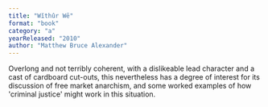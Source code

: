 ```yaml
---
title: "Wĭthûr Wē"
format: "book"
category: "a"
yearReleased: "2010"
author: "Matthew Bruce Alexander"
---
```

 Overlong and not terribly coherent, with a dislikeable lead character and a cast  of cardboard cut-outs, this nevertheless has a degree of interest for its  discussion of free market anarchism, and some worked examples of how 'criminal  justice' might work in this situation.